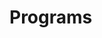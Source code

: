 # Programs





















































































































































































































